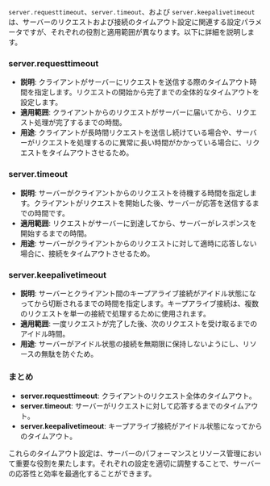 `server.requesttimeout`、`server.timeout`、および `server.keepalivetimeout` は、サーバーのリクエストおよび接続のタイムアウト設定に関連する設定パラメータですが、それぞれの役割と適用範囲が異なります。以下に詳細を説明します。

### server.requesttimeout
- **説明**: クライアントがサーバーにリクエストを送信する際のタイムアウト時間を指定します。リクエストの開始から完了までの全体的なタイムアウトを設定します。
- **適用範囲**: クライアントからのリクエストがサーバーに届いてから、リクエスト処理が完了するまでの時間。
- **用途**: クライアントが長時間リクエストを送信し続けている場合や、サーバーがリクエストを処理するのに異常に長い時間がかかっている場合に、リクエストをタイムアウトさせるため。

### server.timeout
- **説明**: サーバーがクライアントからのリクエストを待機する時間を指定します。クライアントがリクエストを開始した後、サーバーが応答を送信するまでの時間です。
- **適用範囲**: リクエストがサーバーに到達してから、サーバーがレスポンスを開始するまでの時間。
- **用途**: サーバーがクライアントからのリクエストに対して適時に応答しない場合に、接続をタイムアウトさせるため。

### server.keepalivetimeout
- **説明**: サーバーとクライアント間のキープアライブ接続がアイドル状態になってから切断されるまでの時間を指定します。キープアライブ接続は、複数のリクエストを単一の接続で処理するために使用されます。
- **適用範囲**: 一度リクエストが完了した後、次のリクエストを受け取るまでのアイドル時間。
- **用途**: サーバーがアイドル状態の接続を無期限に保持しないようにし、リソースの無駄を防ぐため。

### まとめ
- **server.requesttimeout**: クライアントのリクエスト全体のタイムアウト。
- **server.timeout**: サーバーがリクエストに対して応答するまでのタイムアウト。
- **server.keepalivetimeout**: キープアライブ接続がアイドル状態になってからのタイムアウト。

これらのタイムアウト設定は、サーバーのパフォーマンスとリソース管理において重要な役割を果たします。それぞれの設定を適切に調整することで、サーバーの応答性と効率を最適化することができます。